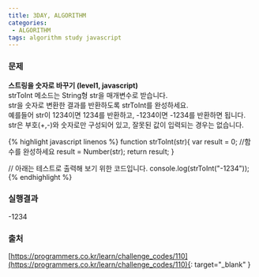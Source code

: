 ```yaml
---
title: 3DAY, ALGORITHM
categories:
 - ALGORITHM
tags: algorithm study javascript
---
```


### 문제
**스트링을 숫자로 바꾸기 (level1, javascript)**<br />
strToInt 메소드는 String형 str을 매개변수로 받습니다.<br />
str을 숫자로 변환한 결과를 반환하도록 strToInt를 완성하세요.<br />
예를들어 str이 1234이면 1234를 반환하고, -1234이면 -1234를 반환하면 됩니다.<br />
str은 부호(+,-)와 숫자로만 구성되어 있고, 잘못된 값이 입력되는 경우는 없습니다.<br />

{% highlight javascript linenos %}
function strToInt(str){
  var result = 0;
  //함수를 완성하세요
  result = Number(str);
  return result;
}

// 아래는 테스트로 출력해 보기 위한 코드입니다.
console.log(strToInt("-1234"));
{% endhighlight %}

### 실행결과
-1234

### 출처
[https://programmers.co.kr/learn/challenge_codes/110](https://programmers.co.kr/learn/challenge_codes/110){: target="_blank" }

